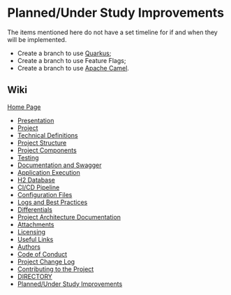 # Planned/Under Study Improvements

The items mentioned here do not have a set timeline for if and when they will be implemented.

- Create a branch to use [Quarkus](https://quarkus.io/);
- Create a branch to use Feature Flags;
- Create a branch to use [Apache Camel](https://camel.apache.org/).

## Wiki

[Home Page](/README.md)

- [Presentation](https://github.com/33mestre/shelson/wiki/presentation)
- [Project](https://github.com/33mestre/shelson/wiki/project)
- [Technical Definitions](https://github.com/33mestre/shelson/wiki/technical-definitions)
- [Project Structure](https://github.com/33mestre/shelson/wiki/project-structure)
- [Project Components](https://github.com/33mestre/shelson/wiki/project-components)
- [Testing](https://github.com/33mestre/shelson/wiki/testing)
- [Documentation and Swagger](https://github.com/33mestre/shelson/wiki/documentation-and-swagger)
- [Application Execution](https://github.com/33mestre/shelson/wiki/application-execution)
- [H2 Database](https://github.com/33mestre/shelson/wiki/h2-database)
- [CI/CD Pipeline](https://github.com/33mestre/shelson/wiki/ci-cd-pipeline)
- [Configuration Files](https://github.com/33mestre/shelson/wiki/configuration-files)
- [Logs and Best Practices](https://github.com/33mestre/shelson/wiki/logs-and-best-practices)
- [Differentials](https://github.com/33mestre/shelson/wiki/differentials)
- [Project Architecture Documentation](https://github.com/33mestre/shelson/wiki/architecture)
- [Attachments](https://github.com/33mestre/shelson/wiki/attachments)
- [Licensing](https://github.com/33mestre/shelson/wiki/licensing)
- [Useful Links](https://github.com/33mestre/shelson/wiki/useful-links)
- [Authors](/AUTHORS.md)
- [Code of Conduct](/CODE_OF_CONDUCT.md)
- [Project Change Log](/CHANGELOG.md)
- [Contributing to the Project](/CONTRIBUTING.md)
- [DIRECTORY](/DIRECTORY.md)
- [Planned/Under Study Improvements](/FUTURE.md)